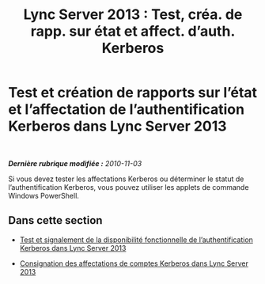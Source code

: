 ﻿---
title: "Lync Server 2013 : Test, créa. de rapp. sur état et affect. d’auth. Kerberos"
TOCTitle: Test et création de rapports sur l’état et l’affectation de l’authentification Kerberos
ms:assetid: 86fc3407-1604-4230-ad04-99aaadcf4e07
ms:mtpsurl: https://technet.microsoft.com/fr-fr/library/Gg398683(v=OCS.15)
ms:contentKeyID: 49297970
ms.date: 05/20/2016
mtps_version: v=OCS.15
ms.translationtype: HT
---

# Test et création de rapports sur l’état et l’affectation de l’authentification Kerberos dans Lync Server 2013

 

_**Dernière rubrique modifiée :** 2010-11-03_

Si vous devez tester les affectations Kerberos ou déterminer le statut de l’authentification Kerberos, vous pouvez utiliser les applets de commande Windows PowerShell.

## Dans cette section

  - [Test et signalement de la disponibilité fonctionnelle de l’authentification Kerberos dans Lync Server 2013](lync-server-2013-test-and-report-functional-readiness-for-kerberos-authentication.md)

  - [Consignation des affectations de comptes Kerberos dans Lync Server 2013](lync-server-2013-report-kerberos-account-assignments.md)

